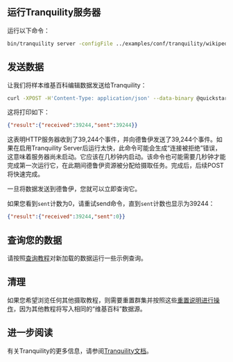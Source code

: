 ## 运行Tranquility服务器

运行以下命令：

```bash
bin/tranquility server -configFile ../examples/conf/tranquility/wikipedia-server.json -Ddruid.extensions.loadList=[]
```

## 发送数据

让我们将样本维基百科编辑数据发送给Tranquility：

```bash
curl -XPOST -H'Content-Type: application/json' --data-binary @quickstart/wikiticker-2015-09-12-sampled.json http://localhost:8200/v1/post/wikipedia
```

这将打印如下：

```json
{"result":{"received":39244,"sent":39244}}
```

这表明HTTP服务器收到了39,244个事件，并向德鲁伊发送了39,244个事件。如果在启用Tranquility Server后运行太快，此命令可能会生成“连接被拒绝”错误，这意味着服务器尚未启动。它应该在几秒钟内启动。该命令也可能需要几秒钟才能完成第一次运行它，在此期间德鲁伊资源被分配给摄取任务。完成后，后续POST将快速完成。

一旦将数据发送到德鲁伊，您就可以立即查询它。

如果您看到`sent`计数为0，请重试send命令，直到`sent`计数也显示为39244：

```json
{"result":{"received":39244,"sent":0}}
```

## 查询您的数据

请按照[查询教程](http://druid.io/docs/0.12.3/tutorials/tutorial-query.html)对新加载的数据运行一些示例查询。

## 清理

如果您希望浏览任何其他摄取教程，则需要重置群集并按照这些[重置说明进行操作](http://druid.io/docs/0.12.3/tutorials/index.html#resetting-cluster-state)，因为其他教程将写入相同的“维基百科”数据源。

## 进一步阅读

有关Tranquility的更多信息，请参阅[Tranquility文档](https://github.com/druid-io/tranquility)。